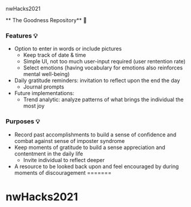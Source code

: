 nwHacks2021

** The Goodness Repository** 🤩

### Features 💡

- Option to enter in words or include pictures
    - Keep track of date & time
    - Simple UI, not too much user-input required (user rentention rate)
    - Select emotions (having vocabulary for emotions also reinforces mental well-being)
- Daily gratitude reminders: invitation to reflect upon the end the day
    - Journal prompts
- Future implementations:
    - Trend analytic: analyze patterns of what brings the individual the most joy

### Purposes 💡

- Record past accomplishments to build a sense of confidence and combat against sense of imposter syndrome
- Keep moments of gratitude to build a sense appreciation and contentment in the daily life
    - Invite individual to reflect deeper
- A resource to be looked back upon and feel encouraged by during moments of discouragement
=======
# nwHacks2021

